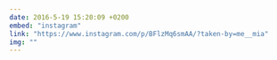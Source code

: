 ```yaml
---
date: 2016-5-19 15:20:09 +0200
embed: "instagram"
link: "https://www.instagram.com/p/BFlzMq6smAA/?taken-by=me__mia"
img: ""
---
```

